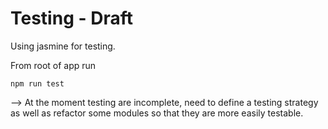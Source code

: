 # Testing - Draft

Using jasmine for testing.

From root of app run

```
npm run test
```

--&gt; At the moment testing are incomplete, need to define a testing strategy as well as refactor some modules so that they are more easily testable.

